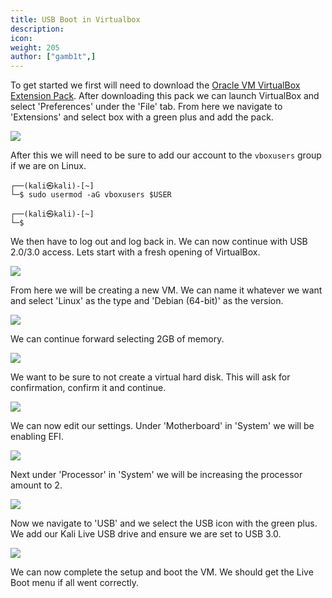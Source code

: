 ```yaml
---
title: USB Boot in Virtualbox
description:
icon:
weight: 205
author: ["gamb1t",]
---
```


To get started we first will need to download the [Oracle VM VirtualBox Extension Pack](https://www.virtualbox.org/wiki/Downloads). After downloading this pack we can launch VirtualBox and select 'Preferences' under the 'File' tab. From here we navigate to 'Extensions' and select box with a green plus and add the pack.

![](virtualbox-usb-boot-7.png)

After this we will need to be sure to add our account to the `vboxusers` group if we are on Linux.

```
┌──(kali㉿kali)-[~]
└─$ sudo usermod -aG vboxusers $USER

┌──(kali㉿kali)-[~]
└─$
```

We then have to log out and log back in. We can now continue with USB 2.0/3.0 access. Lets start with a fresh opening of VirtualBox.

![](virtualbox-usb-boot-1.png)

From here we will be creating a new VM. We can name it whatever we want and select 'Linux' as the type and 'Debian (64-bit)' as the version.

![](virtualbox-usb-boot-2.png)

We can continue forward selecting 2GB of memory.

![](virtualbox-usb-boot-3.png)

We want to be sure to not create a virtual hard disk. This will ask for confirmation, confirm it and continue.

![](virtualbox-usb-boot-4.png)

We can now edit our settings. Under 'Motherboard' in 'System' we will be enabling EFI.

![](virtualbox-usb-boot-5.png)

Next under 'Processor' in 'System' we will be increasing the processor amount to 2.

![](virtualbox-usb-boot-6.png)

Now we navigate to 'USB' and we select the USB icon with the green plus. We add our Kali Live USB drive and ensure we are set to USB 3.0.

![](virtualbox-usb-boot-8.png)

We can now complete the setup and boot the VM. We should get the Live Boot menu if all went correctly.
